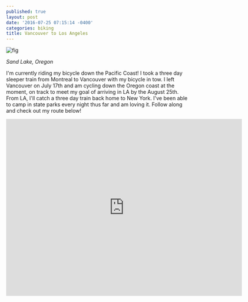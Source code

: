 ```yaml
---
published: true
layout: post
date: '2016-07-25 07:15:14 -0400'
categories: biking
title: Vancouver to Los Angeles
---
```

![fig](http://i.imgur.com/r6PIoEA.jpg)

*Sand Lake, Oregon*

I'm currently riding my bicycle down the Pacific Coast! I took a three day sleeper train from Montreal to Vancouver with my bicycle in tow. I left Vancouver on July 17th and am cycling down the Oregon coast at the moment, on track to meet my goal of arriving in LA by the August 25th. From LA, I'll catch a three day train back home to New York. I've been able to camp in state parks every night thus far and am loving it. Follow along and check out my route below!


<iframe src="https://trackmytour.com/TJQt0" frameborder="no" border="0" marginwidth="0" marginheight="0"
width="640" height="480" align="middle"></iframe>
<br>
